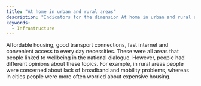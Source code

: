 ```yaml
---
title: "At home in urban and rural areas"
description: "Indicators for the dimension At home in urban and rural areas"
keywords:
  - Infrastructure
---
```


Affordable housing, good transport connections, fast internet and convenient access to every day necessities. These were all areas that people linked to wellbeing in the national dialogue. However, people had different opinions about these topics. For example, in rural areas people were concerned about lack of broadband and mobility problems, whereas in cities people were more often worried about expensive housing.
